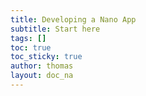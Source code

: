 ```yaml
---
title: Developing a Nano App
subtitle: Start here
tags: []
toc: true
toc_sticky: true
author: thomas
layout: doc_na
---
```

